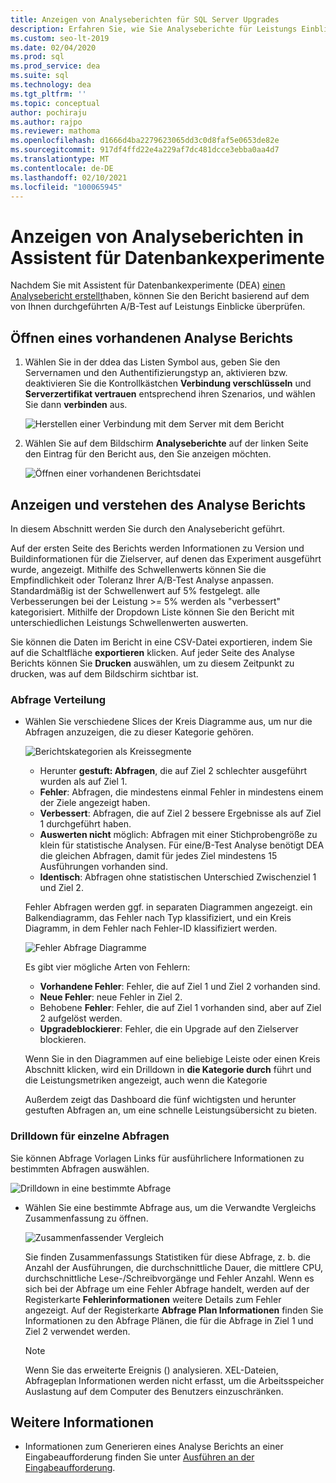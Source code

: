 ```yaml
---
title: Anzeigen von Analyseberichten für SQL Server Upgrades
description: Erfahren Sie, wie Sie Analyseberichte für Leistungs Einblicke in Assistent für Datenbankexperimente (DEA) anzeigen und verstehen.
ms.custom: seo-lt-2019
ms.date: 02/04/2020
ms.prod: sql
ms.prod_service: dea
ms.suite: sql
ms.technology: dea
ms.tgt_pltfrm: ''
ms.topic: conceptual
author: pochiraju
ms.author: rajpo
ms.reviewer: mathoma
ms.openlocfilehash: d1666d4ba2279623065dd3c0d8faf5e0653de82e
ms.sourcegitcommit: 917df4ffd22e4a229af7dc481dcce3ebba0aa4d7
ms.translationtype: MT
ms.contentlocale: de-DE
ms.lasthandoff: 02/10/2021
ms.locfileid: "100065945"
---
```

# <a name="view-analysis-reports-in-database-experimentation-assistant"></a>Anzeigen von Analyseberichten in Assistent für Datenbankexperimente

Nachdem Sie mit Assistent für Datenbankexperimente (DEA) [einen Analysebericht erstellt](database-experimentation-assistant-create-report.md)haben, können Sie den Bericht basierend auf dem von Ihnen durchgeführten A/B-Test auf Leistungs Einblicke überprüfen.

## <a name="open-an-existing-analysis-report"></a>Öffnen eines vorhandenen Analyse Berichts

1. Wählen Sie in der ddea das Listen Symbol aus, geben Sie den Servernamen und den Authentifizierungstyp an, aktivieren bzw. deaktivieren Sie die Kontrollkästchen **Verbindung verschlüsseln** und **Serverzertifikat vertrauen** entsprechend ihren Szenarios, und wählen Sie dann **verbinden** aus.

   ![Herstellen einer Verbindung mit dem Server mit dem Bericht](./media/database-experimentation-assistant-view-report/dea-connect-to-server-with-report-files.png)

2. Wählen Sie auf dem Bildschirm **Analyseberichte** auf der linken Seite den Eintrag für den Bericht aus, den Sie anzeigen möchten.

   ![Öffnen einer vorhandenen Berichtsdatei](./media/database-experimentation-assistant-view-report/dea-select-report-to-view.png)

## <a name="view-and-understand-the-analysis-report"></a>Anzeigen und verstehen des Analyse Berichts

In diesem Abschnitt werden Sie durch den Analysebericht geführt.

Auf der ersten Seite des Berichts werden Informationen zu Version und Buildinformationen für die Zielserver, auf denen das Experiment ausgeführt wurde, angezeigt. Mithilfe des Schwellenwerts können Sie die Empfindlichkeit oder Toleranz Ihrer A/B-Test Analyse anpassen. Standardmäßig ist der Schwellenwert auf 5% festgelegt. alle Verbesserungen bei der Leistung >= 5% werden als "verbessert" kategorisiert.  Mithilfe der Dropdown Liste können Sie den Bericht mit unterschiedlichen Leistungs Schwellenwerten auswerten.

Sie können die Daten im Bericht in eine CSV-Datei exportieren, indem Sie auf die Schaltfläche **exportieren** klicken.  Auf jeder Seite des Analyse Berichts können Sie **Drucken** auswählen, um zu diesem Zeitpunkt zu drucken, was auf dem Bildschirm sichtbar ist.

### <a name="query-distribution"></a>Abfrage Verteilung

- Wählen Sie verschiedene Slices der Kreis Diagramme aus, um nur die Abfragen anzuzeigen, die zu dieser Kategorie gehören.

   ![Berichtskategorien als Kreissegmente](./media/database-experimentation-assistant-view-report/dea-view-report-pie-slices.png)

  - Herunter **gestuft: Abfragen**, die auf Ziel 2 schlechter ausgeführt wurden als auf Ziel 1.
  - **Fehler**: Abfragen, die mindestens einmal Fehler in mindestens einem der Ziele angezeigt haben.
  - **Verbessert**: Abfragen, die auf Ziel 2 bessere Ergebnisse als auf Ziel 1 durchgeführt haben.
  - **Auswerten nicht** möglich: Abfragen mit einer Stichprobengröße zu klein für statistische Analysen. Für eine/B-Test Analyse benötigt DEA die gleichen Abfragen, damit für jedes Ziel mindestens 15 Ausführungen vorhanden sind.
  - **Identisch**: Abfragen ohne statistischen Unterschied Zwischenziel 1 und Ziel 2.

  Fehler Abfragen werden ggf. in separaten Diagrammen angezeigt. ein Balkendiagramm, das Fehler nach Typ klassifiziert, und ein Kreis Diagramm, in dem Fehler nach Fehler-ID klassifiziert werden.

   ![Fehler Abfrage Diagramme](./media/database-experimentation-assistant-view-report/dea-error-query-charts.png)

  Es gibt vier mögliche Arten von Fehlern:

  - **Vorhandene Fehler**: Fehler, die auf Ziel 1 und Ziel 2 vorhanden sind.
  - **Neue Fehler**: neue Fehler in Ziel 2.
  - Behobene **Fehler**: Fehler, die auf Ziel 1 vorhanden sind, aber auf Ziel 2 aufgelöst werden.
  - **Upgradeblockierer**: Fehler, die ein Upgrade auf den Zielserver blockieren.

  Wenn Sie in den Diagrammen auf eine beliebige Leiste oder einen Kreis Abschnitt klicken, wird ein Drilldown in **die Kategorie durch** führt und die Leistungsmetriken angezeigt, auch wenn die Kategorie

  Außerdem zeigt das Dashboard die fünf wichtigsten und herunter gestuften Abfragen an, um eine schnelle Leistungsübersicht zu bieten.

### <a name="individual-query-drill-down"></a>Drilldown für einzelne Abfragen

Sie können Abfrage Vorlagen Links für ausführlichere Informationen zu bestimmten Abfragen auswählen.

![Drilldown in eine bestimmte Abfrage](./media/database-experimentation-assistant-view-report/dea-query-drill-down-report.png)

- Wählen Sie eine bestimmte Abfrage aus, um die Verwandte Vergleichs Zusammenfassung zu öffnen.

   ![Zusammenfassender Vergleich](./media/database-experimentation-assistant-view-report/dea-view-report-comparison-summary.png)

   Sie finden Zusammenfassungs Statistiken für diese Abfrage, z. b. die Anzahl der Ausführungen, die durchschnittliche Dauer, die mittlere CPU, durchschnittliche Lese-/Schreibvorgänge und Fehler Anzahl.  Wenn es sich bei der Abfrage um eine Fehler Abfrage handelt, werden auf der Registerkarte **Fehlerinformationen** weitere Details zum Fehler angezeigt.  Auf der Registerkarte **Abfrage Plan Informationen** finden Sie Informationen zu den Abfrage Plänen, die für die Abfrage in Ziel 1 und Ziel 2 verwendet werden.

   > [!NOTE]
   > Wenn Sie das erweiterte Ereignis () analysieren. XEL-Dateien, Abfrageplan Informationen werden nicht erfasst, um die Arbeitsspeicher Auslastung auf dem Computer des Benutzers einzuschränken.

## <a name="see-also"></a>Weitere Informationen

- Informationen zum Generieren eines Analyse Berichts an einer Eingabeaufforderung finden Sie unter [Ausführen an der Eingabeaufforderung](database-experimentation-assistant-run-command-prompt.md).
